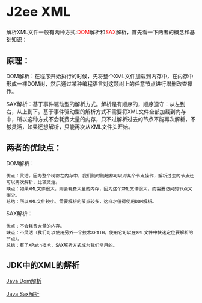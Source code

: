 <h1 style="font-size: 2.5em;"> J2ee XML</h1>
 


解析XML文件一般有两种方式:<span style="color:red">DOM</span>解析和<span style="color:red">SAX</span>解析，首先看一下两者的概念和基础知识：


## 原理：

DOM解析：在程序开始执行的时候，先将整个XML文件加载到内存中，在内存中形成一棵DOM树，然后通过某种编程语言对这颗树上的任意节点进行增删改查操作。

SAX解析：基于事件驱动型的解析方式。解析是有顺序的，顺序遵守：从左到右，从上到下。基于事件驱动型的解析方式不需要将XML文件全部加载到内存中，所以这种方式不会耗费大量的内存，只不过解析过去的节点不能再次解析，不够灵活，如果还想解析，只能再次从XML文件头开始。

## 两者的优缺点：

DOM解析：
    
    优点：灵活。因为整个树都在内存中，我们随时随地都可以对某个节点操作，解析过去的节点还可以再次解析，比较灵活。
    缺点：如果XML文件很大，则会耗费大量的内存，因为这个XML文件很大，而需要访问的节点又很少。
    总结：所以XML文件较小、需要解析的节点较多，这样才值得使用DOM解析。

SAX解析：

    优点：不会耗费大量的内存。
    缺点：不灵活（我们可以使用另外一个技术XPATH，使用它可以在XML文件中快速定位要解析的节点）。
    总结：有了XPath技术，SAX解析方式成为我们常用的。


## JDK中的XML的解析

[Java Dom解析](https://www.iteye.com/topic/763926)

[Java Sax解析](https://www.iteye.com/blog/sinye-763895)








